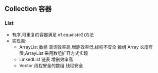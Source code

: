 ## Collection 容器

### List

- 有序,可重复的容器满足 e1.equals(e2)方法
- 实现类:
  - ArrayList 数组
    查询效率高,增删效率低,线程不安全
    数组 Array 长度有限,ArrayList 采用数组扩容方式实现
  - LinkedList 链表
    增删效率高
  - Vector 线程安全的数组
    线程安全
